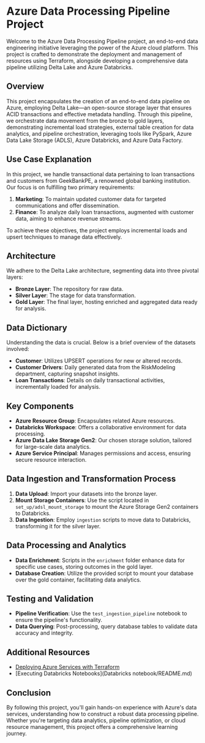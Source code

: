 # Azure Data Processing Pipeline Project

Welcome to the Azure Data Processing Pipeline project, an end-to-end data engineering initiative leveraging the power of the Azure cloud platform. This project is crafted to demonstrate the deployment and management of resources using Terraform, alongside developing a comprehensive data pipeline utilizing Delta Lake and Azure Databricks.

## Overview

This project encapsulates the creation of an end-to-end data pipeline on Azure, employing Delta Lake—an open-source storage layer that ensures ACID transactions and effective metadata handling. Through this pipeline, we orchestrate data movement from the bronze to gold layers, demonstrating incremental load strategies, external table creation for data analytics, and pipeline orchestration, leveraging tools like PySpark, Azure Data Lake Storage (ADLS), Azure Databricks, and Azure Data Factory.

## Use Case Explanation

In this project, we handle transactional data pertaining to loan transactions and customers from GeekBankPE, a renowned global banking institution. Our focus is on fulfilling two primary requirements:

1. **Marketing**: To maintain updated customer data for targeted communications and offer dissemination.
2. **Finance**: To analyze daily loan transactions, augmented with customer data, aiming to enhance revenue streams.

To achieve these objectives, the project employs incremental loads and upsert techniques to manage data effectively.

## Architecture

We adhere to the Delta Lake architecture, segmenting data into three pivotal layers:

- **Bronze Layer**: The repository for raw data.
- **Silver Layer**: The stage for data transformation.
- **Gold Layer**: The final layer, hosting enriched and aggregated data ready for analysis.

## Data Dictionary

Understanding the data is crucial. Below is a brief overview of the datasets involved:

- **Customer**: Utilizes UPSERT operations for new or altered records.
- **Customer Drivers**: Daily generated data from the RiskModeling department, capturing snapshot insights.
- **Loan Transactions**: Details on daily transactional activities, incrementally loaded for analysis.


## Key Components

- **Azure Resource Group**: Encapsulates related Azure resources.
- **Databricks Workspace**: Offers a collaborative environment for data processing.
- **Azure Data Lake Storage Gen2**: Our chosen storage solution, tailored for large-scale data analytics.
- **Azure Service Principal**: Manages permissions and access, ensuring secure resource interaction.

## Data Ingestion and Transformation Process

1. **Data Upload**: Import your datasets into the bronze layer.
2. **Mount Storage Containers**: Use the script located in `set_up/adsl_mount_storage` to mount the Azure Storage Gen2 containers to Databricks.
3. **Data Ingestion**: Employ `ingestion` scripts to move data to Databricks, transforming it for the silver layer.

## Data Processing and Analytics

- **Data Enrichment**: Scripts in the `enrichment` folder enhance data for specific use cases, storing outcomes in the gold layer.
- **Database Creation**: Utilize the provided script to mount your database over the gold container, facilitating data analytics.

## Testing and Validation

- **Pipeline Verification**: Use the `test_ingestion_pipeline` notebook to ensure the pipeline's functionality.
- **Data Querying**: Post-processing, query database tables to validate data accuracy and integrity.

## Additional Resources

- [Deploying Azure Services with Terraform](Terraform/README.md)
- [Executing Databricks Notebooks](Databricks notebook/README.md)

## Conclusion

By following this project, you'll gain hands-on experience with Azure's data services, understanding how to construct a robust data processing pipeline. Whether you're targeting data analytics, pipeline optimization, or cloud resource management, this project offers a comprehensive learning journey.
